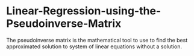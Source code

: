 # Linear-Regression-using-the-Pseudoinverse-Matrix
The pseudoinverse matrix is the mathematical tool to use to find the best approximated solution to system of linear equations without a solution.
